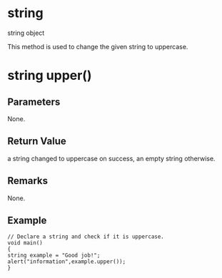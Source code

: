 # string

string object

This method is used to change the given string to uppercase.

# string upper()

## Parameters

None.

## Return Value

a string changed to uppercase on success, an empty string otherwise.

## Remarks

None.

## Example

```
// Declare a string and check if it is uppercase.
void main()
{
string example = "Good job!";
alert("information",example.upper());
}
```
